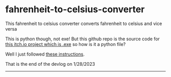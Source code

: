 # fahrenheit-to-celsius-converter
This fahrenheit to celsius converter converts fahrenheit to celsius and vice versa

This is python though, not exe! But this github repo is the source code for <a href="https://roperdofazir.itch.io/celsius-to-farenheit-converter" target="_blank">this itch.io project which is .exe</a> so how is it a python file?

Well I just followed <a href="https://stackoverflow.com/questions/71021810/convert-py-to-exe-with-cmd" target="_blank">these instructions</a>.

That is the end of the devlog on 1/28/2023
<hr />
